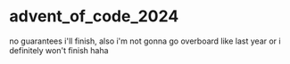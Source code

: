 # advent_of_code_2024
no guarantees i'll finish, also i'm not gonna go overboard like last year or i definitely won't finish haha

